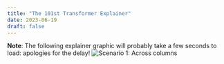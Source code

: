 ```yaml
---
title: "The 101st Transformer Explainer"
date: 2023-06-19
draft: false
---
```


<!-- ![Scenario 1: Across columns](/new_background.svg) -->
**Note**: The following explainer graphic will probably take a few seconds to load: apologies for the delay!
![Scenario 1: Across columns](/with_ln_edits.svg)
